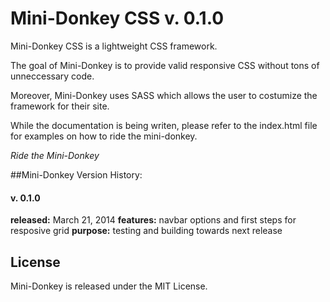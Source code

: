 # Mini-Donkey CSS v. 0.1.0

Mini-Donkey CSS is a lightweight CSS framework. 

The goal of Mini-Donkey is to provide valid responsive CSS without tons of unneccessary code.

Moreover, Mini-Donkey uses SASS which allows the user to costumize the framework for their site.

While the documentation is being writen, please refer to the index.html file for examples on how to ride the mini-donkey. 

*Ride the Mini-Donkey*

##Mini-Donkey Version History:

#### v. 0.1.0 
**released:** March 21, 2014
**features:** navbar options and first steps for resposive grid
**purpose:**  testing and building towards next release 

## License
Mini-Donkey is released under the MIT License.